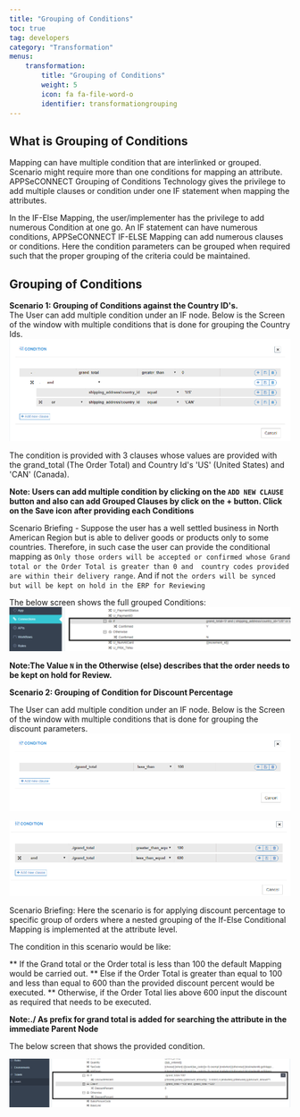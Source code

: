 ```yaml
---
title: "Grouping of Conditions"
toc: true
tag: developers
category: "Transformation"
menus: 
    transformation:
        title: "Grouping of Conditions"
        weight: 5
        icon: fa fa-file-word-o
        identifier: transformationgrouping
---
```


## What is Grouping of Conditions

Mapping can have multiple condition that are interlinked or grouped. 
Scenario might require more than one conditions for mapping an attribute. 
APPSeCONNECT Grouping of Conditions Technology gives the privilege to add multiple clauses or condition 
under one IF statement when mapping the attributes. 

In the IF-Else Mapping, the user/implementer has the privilege to add numerous Condition at one go. 
An IF statement can have numerous conditions, APPSeCONNECT IF-ELSE Mapping can add numerous clauses or conditions. 
Here the condition parameters can be grouped when required such that the proper grouping of the criteria could be maintained.


## Grouping of Conditions

**Scenario 1: Grouping of Conditions against the Country ID's.**  
The User can add multiple condition under an IF node. 
Below is the Screen of the window with multiple conditions that is done for grouping the Country Ids.  
![Scenario1-GroupingCondition](/staticfiles/Transformation/media/Scenario1-GroupingCondition.png)

The condition is provided with 3 clauses whose values are provided with the grand_total (The Order Total) and 
Country Id's 'US' (United States) and 'CAN' (Canada).

**Note: Users can add multiple condition by clicking on the `ADD NEW CLAUSE` button and also can add Grouped Clauses by click on the + button. 
Click on the Save icon after providing each Conditions**

Scenario Briefing - Suppose the user has a well settled business in North American Region but is able to deliver goods 
or products only to some countries. Therefore, in such case the user can provide the conditional mapping as 
`Only those orders will be accepted or confirmed whose Grand total or the Order Total is greater than 0 and 
country codes provided are within their delivery range`. And if not `the orders will be synced 
but will be kept on hold in the ERP for Reviewing`

The below screen shows the full grouped Conditions:  
![Scenario1-GroupingCondition2](/staticfiles/Transformation/media/Scenario1-GroupingCondition2.png)

**Note:The Value `N` in the Otherwise (else) describes that the order needs to be kept on hold for Review.**

**Scenario 2: Grouping of Condition for Discount Percentage**

The User can add multiple condition under an IF node. Below is the Screen of the window with multiple 
conditions that is done for grouping the discount parameters.  
![Scenario2-GroupingCondition](/staticfiles/Transformation/media/Scenario2-GroupingCondition.png)  

![Scenario2-GroupingCondition2](/staticfiles/Transformation/media/Scenario2-GroupingCondition2.png)

Scenario Briefing: Here the scenario is for applying discount percentage to specific group of orders where a 
nested grouping of the If-Else Conditional Mapping is implemented at the attribute level. 

The condition in this scenario would be like:

** If the Grand total or the Order total is less than 100 the default Mapping would be carried out.
** Else if the Order Total is greater than equal to 100 and less than equal to 600 than the provided discount percent would be executed. 
** Otherwise, if the Order Total lies above 600 input the discount as required that needs to be executed.

**Note:./ As prefix for grand total is added for searching the attribute in the immediate Parent Node**

The below screen that shows the provided condition.  

![Scenario2-GroupingCondition3](/staticfiles/Transformation/media/Scenario2-GroupingCondition3.png)